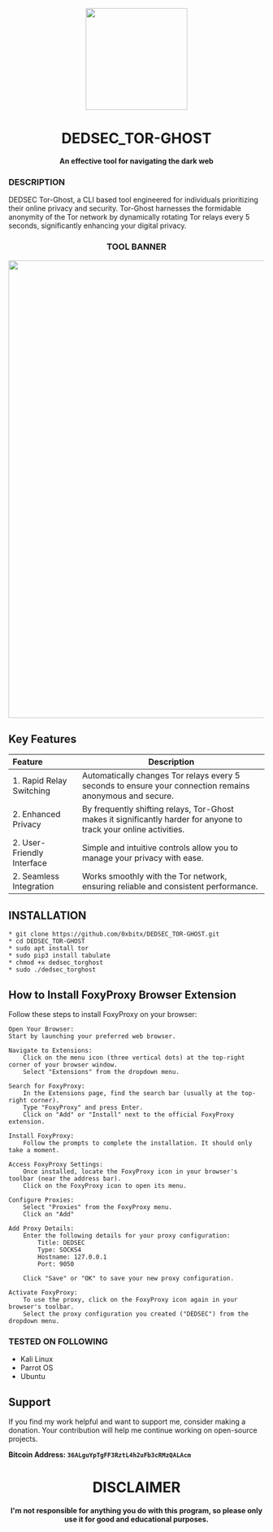
<p align="center">
<img src="https://cdn.eteknix.com/wp-content/uploads/2015/05/Silk-Road-Marketplace-Camel-e1432984816910.png", width="200", height="200">
</p>

<h1 align="center"> DEDSEC_TOR-GHOST
</h1>

<p align="center">
  <b>An effective tool for navigating the dark web</b>
</p>

### DESCRIPTION
DEDSEC Tor-Ghost, a CLI based tool engineered for individuals prioritizing their online privacy and security. Tor-Ghost harnesses the formidable anonymity of the Tor network by dynamically rotating Tor relays every 5 seconds, significantly enhancing your digital privacy.

<h3 align="center"> TOOL BANNER </h3>
<p align="center">
<img src="https://github.com/0xbitx/DEDSEC_TOR-GHOST/assets/74537225/a2c64e5e-b6b0-4975-8085-8f19d6cec0de", width="900", height="900">
</p>

## Key Features

| Feature | Description                |
| :-------- | ------------------------- |
| 1. Rapid Relay Switching | Automatically changes Tor relays every 5 seconds to ensure your connection remains anonymous and secure. |
| 2. Enhanced Privacy |  By frequently shifting relays, Tor-Ghost makes it significantly harder for anyone to track your online activities. |
| 2.  User-Friendly Interface | Simple and intuitive controls allow you to manage your privacy with ease. |
| 2. Seamless Integration |Works smoothly with the Tor network, ensuring reliable and consistent performance. |

## INSTALLATION 
    * git clone https://github.com/0xbitx/DEDSEC_TOR-GHOST.git
    * cd DEDSEC_TOR-GHOST
    * sudo apt install tor
    * sudo pip3 install tabulate
    * chmod +x dedsec_torghost
    * sudo ./dedsec_torghost

## How to Install FoxyProxy Browser Extension

Follow these steps to install FoxyProxy on your browser:

    Open Your Browser:
    Start by launching your preferred web browser.

    Navigate to Extensions:
        Click on the menu icon (three vertical dots) at the top-right corner of your browser window.
        Select "Extensions" from the dropdown menu.

    Search for FoxyProxy:
        In the Extensions page, find the search bar (usually at the top-right corner).
        Type "FoxyProxy" and press Enter.
        Click on "Add" or "Install" next to the official FoxyProxy extension.

    Install FoxyProxy:
        Follow the prompts to complete the installation. It should only take a moment.

    Access FoxyProxy Settings:
        Once installed, locate the FoxyProxy icon in your browser's toolbar (near the address bar).
        Click on the FoxyProxy icon to open its menu.

    Configure Proxies:
        Select "Proxies" from the FoxyProxy menu.
        Click on "Add"

    Add Proxy Details:
        Enter the following details for your proxy configuration:
            Title: DEDSEC
            Type: SOCKS4
            Hostname: 127.0.0.1
            Port: 9050

        Click "Save" or "OK" to save your new proxy configuration.

    Activate FoxyProxy:
        To use the proxy, click on the FoxyProxy icon again in your browser's toolbar.
        Select the proxy configuration you created ("DEDSEC") from the dropdown menu.
        
### TESTED ON FOLLOWING
* Kali Linux 
* Parrot OS 
* Ubuntu

## Support

If you find my work helpful and want to support me, consider making a donation. Your contribution will help me continue working on open-source projects.

**Bitcoin Address: `36ALguYpTgFF3RztL4h2uFb3cRMzQALAcm`**

<h1 align="center"> DISCLAIMER </h1>

<h4 align="center">I'm not responsible for anything you do with this program, so please only use it for good and educational purposes. </h4>
